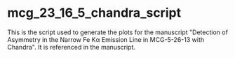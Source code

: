 # mcg_23_16_5_chandra_script
This is the script used to generate the plots for the manuscript "Detection of Asymmetry in the Narrow Fe Kα Emission Line in MCG-5-26-13 with Chandra". It is referenced in the manuscript.
